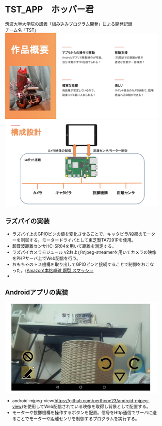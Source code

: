 # TST_APP　ホッパー君
筑波大学大学院の講義「組み込みプログラム開発」による開発記録  
チーム名「TST」  
![概要](overview.jpg)
![設計](archtecture.jpg)

## ラズパイの実装
* ラズパイ上のGPIOピンの値を変化させることで、キャタピラ/投擲のモーターを制御する。モータードライバとして東芝製TA7291Pを使用。
* 超音波距離センサHC-SR04を用いて距離を測定する。  
* ラズパイカメラモジュール v2およびmjpeg-streamerを用いてカメラの映像をPHPサーバ上でWeb配信を行う。  
* おもちゃのトス機構を取り出してGPIOピンと接続することで制御をおこなった。[(Amazon)本格卓球 爆裂 スマッシュ](https://www.amazon.co.jp/%E6%9C%AC%E6%A0%BC%E5%8D%93%E7%90%83-%E7%88%86%E8%A3%82-%E3%82%B9%E3%83%9E%E3%83%83%E3%82%B7%E3%83%A5%E3%80%90%E6%97%A5%E6%9C%AC%E3%81%8A%E3%82%82%E3%81%A1%E3%82%83%E5%A4%A7%E8%B3%9E2019-%E3%82%B3%E3%83%9F%E3%83%A5%E3%83%8B%E3%82%B1%E3%83%BC%E3%82%B7%E3%83%A7%E3%83%B3%E3%83%BB%E3%83%88%E3%82%A4%E9%83%A8%E9%96%80-%E5%84%AA%E7%A7%80%E8%B3%9E%E3%80%91/dp/B07SX2MGK1 "本格卓球 爆裂 スマッシュ")
* 
  
## Androidアプリの実装
![アプリ](app.jpg)
* android-mjpeg-view(https://github.com/perthcpe23/android-mjpeg-view)を使用してWeb配信されている映像を取得し背景として配置する。
* モーターや投擲機構を操作するボタンを配置。信号をHttp通信でサーバに送ることでモーターや距離センサを制御するプログラムを実行する。